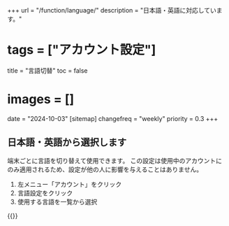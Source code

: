 +++
url = "/function/language/"
description = "日本語・英語に対応しています。"
# tags = ["アカウント設定"]
title = "言語切替"
toc = false
# images = []
date = "2024-10-03"
[sitemap]
  changefreq = "weekly"
  priority = 0.3
+++

## 日本語・英語から選択します

端末ごとに言語を切り替えて使用できます。
この設定は使用中のアカウントにのみ適用されるため、設定が他の人に影響を与えることはありません。

1. 左メニュー「アカウント」をクリック
2. 言語設定をクリック
3. 使用する言語を一覧から選択

{{<iTablet filename="language" msg="言語は現在、日本語・英語に対応しています" alice="pc">}}
